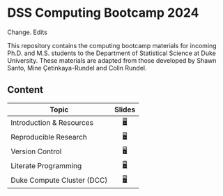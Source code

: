 # DSS Computing Bootcamp 2024

Change. Edits

This repository contains the computing bootcamp materials for incoming
Ph.D. and M.S. students to the Department of Statistical Science at
Duke University. These materials are adapted from those developed by Shawn Santo,
Mine Çetinkaya-Rundel and Colin Rundel.

## Content

| Topic                           | Slides                                                           |
|---------------------------------|:----------------------------------------------------------------:|
| Introduction & Resources        | [:desktop_computer:](https://dukestatsci.github.io/computing_bootcamp_2024/slides/01_introduction_and_resources.html) |
| Reproducible Research         | [:desktop_computer:](https://dukestatsci.github.io/computing_bootcamp_2024/slides/02_reproducible_research.html) |
| Version Control | [:desktop_computer:](https://dukestatsci.github.io/computing_bootcamp_2024/slides/03_version_control.html) |
| Literate Programming | [:desktop_computer:](https://dukestatsci.github.io/computing_bootcamp_2024/slides/04_literate_programming.html)  | 
| Duke Compute Cluster (DCC)               | [:desktop_computer:](https://dukestatsci.github.io/computing_bootcamp_2024/slides/05_dcc.html)            |

